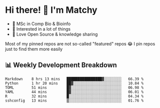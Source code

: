 # Hi there! 👋 I'm Matchy

- 🧬 MSc in Comp Bio & Bioinfo
- 🎈 Interested in a lot of things
- 💜 Love Open Source & knowledge sharing

Most of my pinned repos are not so-called "featured" repos 😂 I pin repos just to find them more easily

## 📊 Weekly Development Breakdown

<!--START_SECTION:waka-->

```text
Markdown    8 hrs 13 mins   ████████████████▓░░░░░░░░   66.39 %
Python      1 hr 20 mins    ██▓░░░░░░░░░░░░░░░░░░░░░░   10.84 %
TOML        51 mins         █▓░░░░░░░░░░░░░░░░░░░░░░░   06.98 %
YAML        44 mins         █▓░░░░░░░░░░░░░░░░░░░░░░░   06.01 %
R           32 mins         █░░░░░░░░░░░░░░░░░░░░░░░░   04.34 %
sshconfig   13 mins         ▒░░░░░░░░░░░░░░░░░░░░░░░░   01.76 %
```

<!--END_SECTION:waka-->
